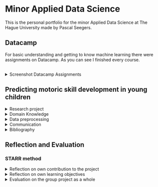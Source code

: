 # Minor Applied Data Science
This is the personal portfolio for the minor Applied Data Science at The Hague University made by Pascal Seegers.

## Datacamp
For basic understanding and getting to know machine learning there were assignments on Datacamp. As you can see I finished every course.
<br/><br/>
<details>
  <summary>Screenshot Datacamp Assignments</summary>
  <br/><br/>
  
<figure style="text-align: center">
<div style="text-align: center">
<!-- ![Datacamp assignments Pascal Seegers](/images/Datacamp_Screenshot.png) -->
<img src="/images/Datacamp_Screenshot.png" alt="Datacamp assignments Pascal Seegers" width="500">
<br/><br/>
<figcaption><i><small>Fig. 1: Datacamp assignments Pascal Seegers</small></i></figcaption>
</div>
</figure>
  
</details>
  
## Predicting motoric skill development in young children




<details>

  <summary>
    Research project
  </summary>

  <h3>Problem definition</h3>
  Our research project is a following study of the study "The Athletic Skills Track: Age- and gender -related normative values of a motor skills test for 4- to 12-year-old children" which was conducted by Hoeboer. Our problem owner Pim Koolwijk is studying which biological or socio-demographic variables might have an impact on bad gross motor skills. So our goal was it to find patterns in children with bad gross motor skills to eliminate these patterns or try to find spots for valuable variables for improvement which can be done by the government. Therefore our goal was to find similarities in children with bad motor skills as well as trying to predict with those similarities if a child will be lacking in motor skill development in the future in other words one year later. As this field of study is new there are only similar research projects which among each other use different model approaches. Thus one of our goals is to find the best prediction model for our study. 
    <div>
        *children lack in physical abilities if they won't develop gross motoric skills. Children with good gross motoric skills have a more active lifestyle in their adulthood.
    </div>
<div>
    <h3>Research Question:</h3>
    <div align="center"><h4>
        <i>“How can data science be used to predict whether a child has a chance of developing a lack 
            in motor skills a year later?”</i></h4>
    </div>
    <h4>Subquestions:</h4>
    <div >
        <ul style="text-align: center; list-style-position: inside">
            <h5>
            <li>Which biological and socio-demographic variables have an influence on the motoric skills development by children?</li>
            <br>
            <li>Which model has the lowest false negative rate? </li>
            <br>
<li>Which characteristics have the children with a lack motoric skills in common?  </li>
            </h5>       
</ul>
    </div>
</div>



Evaluation

During the research for our project we found out that the perceived motor competence isn't a good indicator as young children (below the age 8) aren't good in their self-perception (SOURCE). As other studies recommend and one of our results was that parental questionaire data might have a big impact on the motor skill development. Although these questionaires have to be handled with care as other studies say (SOURCE). That is why there might be other factors e.g. sport participation in sport clubs, which sports maybe have the biggest impact on the gross motor skill development. Another possible solution might be simplifying the motor skill quotient. 
<ul>
  <li>direction future work</li>
</ul>

Conclusions


NEEDS TO BE WRITTEN 
<ul>
  <li>discuss results</li>
  <ul>
    <li>show examples</li>
  </ul>
  <li>test outcomes (statistical significance)</li>
</ul>

Planning
In our project we decided to use an agile method for developing namely Scrum. But we changed it a bit so that we've got a project leader, a notes taker, developers and non-developers. The chart of done tasks can be seen Figure ?. (FIGURE ZAHL EINFÜGEN) 
<details>
<summary>Scrum chart board</summary>
  <br/><br/>
  
  <figure style="text-align: center">
    <img src="/images/Scrum_Charts.png" alt="Scrum board chart" width="500">
    <br/><br/>
    <figcaption><i><small>Fig. 2: Scrum board completed tasks</small></i></figcaption>
  </figure>
</details>
<ul>

  <li>Notes</li>
</ul>

</details>


<details>
  <summary>
    Domain Knowledge
  </summary>

Subject Field (UNFINISHED)
Motor skills in general are used in every day life and we practice those skills everyday by walking, bicycling, drawing or writing. But we differ motor skills into two major motor skills. First there is the fine motor skills which include skills like drawing, writing etc. so hand-eye coordination in general. Second there is the gross motor skills on which this study focuses. These include for example walking, running, jumping or bicycling. That's why motor skills are important for survival. 

Motor skills development begins right after birth (see verywellfamily.com) and is a never ending learning process (see study where it says staged process). These skills improve in school age and going to school helps improving them. Research has shown that motor skills have a greater impact than originally known. Motor skills have a great impact on their adolescent and adulthood as children with good motor skills tend to live a healthier life with a lower weight(SOURCE), lower risk of illnesses and overall have a better self-perception. Another important point is that they enjoy sports more. One major problem which research has shown is that children with good motor skills tend to improve their motor skills faster at some point than children with bad motor skills. The rift between children with bad motor skills and children with good motor skills broadens during the growing up. 

Our study takes self-perception into account but research shows that the self-perception isn't accurate until the age of eight. 

Another research states that not only the exercising part is important but also e.g. sleeping time. Thus there aren't only variables we can see directly in physical education or in exercising but also variables teachers/researchers can't see but have to ask the parents. 

Literature Research
<ul>
  <li>relevant research</li>
  <li>References & Bibliography</li>
</ul>

Terminology
Fine-motor skills = hand-eye coordination e.g. drawing
Gross-Motor skills = large muscle group coordination e.g. walking, running, jumping

AST-1 = Athletic Skill Test 1, Test from the research Hoeboer
AST-2 = Athletic Skill Test 2, Test from the research Hoeboer

MQ-Score = Motor Quotient score calculated by 
(percentile / AST-Time) *100 

MQ-category = classification of childs motor skill with the MQ-score

</details>  


<details>
  <summary>
      Data preprocessing
        
  </summary>

Data exploration

First of all the used/inspected datasets are t0 data, school postcodes from Rotterdam, Den Haag and Groningen, parental questionaire data, t1 data which is separated in data from The Hague University of Applied Sciences and Eindhoven and cbs data for gender and age, for migration background, income and core numbers. 

Data loading
The t0 data is a csv file which has been loaded in form of a pandas dataframe with the function "read_csv" for the t0 data the separator has to be specified as a ; has been used as the separator. The same applies to the cbs data, postcode data and t1 data. Only the questionaires are an excel file which has been loaded with the pandas function "read_excel". After running the insights function it clearly showed that the dataframes have been loaded correctly. 

Visualizations
For a first understanding of the t0 data there were different ways to properly understand the data. The first step is to visualize the data. Which has been done in form of scatter plots as well as histograms, as t-SNEs and zipcode related plots. It was clearly visible in the scatter plots that there are outliers as you can see in fig (FIGURE EINFÜGEN). In these scatter plots no correlation between features has been found. 



Insights
Another step to understand the t0 data was to print all summaries in the notebook. The pandas functions info(), head(), shape, size, describe() and the sum of nan values for columns have been used. The info function shows clearly that there are columns which have holes or how big these holes are and also that some columns which should be numbers are objects. In further research it has been found out that the perceived motor competence scores are objects instead of numeric values. This is because these columns also contain strings that might be because of errors in testing. E.g. in the column "1. Rennen" there was a "x" in one row which might be because this child doesn't want to answer this question. There is another example the columns "Opmerkingen", "Opmerkingen.1" and "Unnamed: 33" can be dropped as they have more than 1000 empty rows. With the describe function it has been found that a few columns don't have that much variety e.g. the column "IC" has a min of 1 and a max of 1 which is understandable as this feature only states the consent on data acquiration (NOT A GOOD SENTENCE). 

<ul>
  <li>examine data</li>
  <li>visualize data</li>
  <ul>
    <li>scatter plots</li>
    <li>missingno plots</li>
    <figure style="text-align: center">
      <img src="/images/Visualizations/T0_data_msno.pdf" alt="Missing values in raw dataset" width="500">
      <br/><br/>
    <figcaption><i><small>Fig. 2: Missingno plot of raw T0 data</small></i></figcaption>
  </figure>
    <li>histogram plots</li>
    <li>t-SNE</li>
    
  </ul>
  <li>distributions</li>
  
  <li>outliers</li>
  <ul>
    <li>missingno</li>  
  </ul>
  
  <li>correlation</li>
  <ul>
    <li>hypothesis</li>
  </ul>
</ul>

Data preparation

The dataframes are from now on mentioned as their dataframe name.

Cleaning
One part of data preparation is the data cleaning where outliers are removed and categorical data gets encoded. 

As the visualizations and the insights showed us t0 has a few outliers which have to be removed. E.g. one outlier is a child with a BMI of 7113 which isn't possible as a human. Therefore the two approaches mean and standard deviation method and the iqr method are compared. 

But the IQR method isn't appropriate for this study as there are features with a low variance and thus the IQR method removes valuable children (SHOW IQR OUTPUT) with a bad motor skill. That happens because the lower quartile has too high values. The IQR method wasn't pursued after discovering this. 



| Dataframe  |  Shape |  Size |
|---|---|---|
|  t0 | 1271 rows, 32 columns  |  40672 |
|  t0 after outlier removal and imputation |  1697 rows, 32 columns |  54304 |
|  t0 with postcodes after imputation |  1271 rows, 34 columns |  43214 |


For encoding of the categorical features the LabelEncoder has been used. 

Feature selection
Features with a no variance have been dropped as they won't have an impact on the model and would lead to overfitting. In this study two different approaches were done one was done with a RandomForestClassififer and the other one was done by using the function SelectKBest from Sklearn.feature_selection. I did the SelectKBest version with chi^2 and selected the 5 best features. 


Merging
In t0 and t1/t1 eindhoven there were no MQ score, MQ category and BMI category. These columns must be calculated and added to their dataframe. It has been done by the formula (REFERENCE TO DOMAIN KNOWLEDGE). 

For geographical insights the school postcode numbers and postcode letters from postcodes dh rot and postcodes gro have been added to t0. Not to t1 as t1 is only used for prediction. 

There was also an approach to add the questionaire data to t0 but after dropping all nan values the dataframe had only 37 rows which is too few for machine learning. t0 and questionaire data combined had too many holes therefore this approach has been stopped and dropped. 

Another approach was to merge cbs data into t0 on the zipcodes. The problem is cbs data is very complex and the zipcodes in t0 have a one-to-one relationship while the zipcodes in cbs have a one-to-many relationship. For merging a dictionary containing a zipcode as a key and their dataframe as their value has been created. But there wasn't a solution to flatten these dataframes into a one-to-one relationship. It could have been done by hand but there wasn't enough time for this approach. So this approach has been dropped. 

In the end there are 11 different dataframes:
<ul>
  <li>transform data (encode etc)</li>
  <li>removing outliers</li>
  <ul>
    <li>remove mean + std</li>
    <li>remove iqr method</li>
  </ul>
  <li>imputation</li>
  <ul>
    <li>Mean</li>
    <li>Median</li>
    <li>kNN Imputation</li> 
  </ul>
</ul>

Data explanation
<ul>
  <li>describe dataset</li>
</ul>

Data visualization (exploratory)
<ul>
  <li>visualize data for supporting models</li>
</ul>
</details>



<details>
  <summary>
    Communication
  </summary> 

Presentations
<ul>
  <li>more than two presentations</li>
</ul>
Writing paper
</details> 


<details>
  <summary>
    Bibliography
  </summary>
  <ul>
<li>Robinson LE, Stodden DF, Barnett LM, Lopes VP, Logan SW, Rodrigues LP, D'Hondt E. Motor Competence and its Effect on Positive Developmental Trajectories of Health. Sports Med. 2015 Sep;45(9):1273-1284. doi: 10.1007/s40279-015-0351-6. PMID: 26201678.</li>
<li>Monika Haga, Physical Fitness in Children With High Motor Competence Is Different From That in Children With Low Motor Competence, Physical Therapy, Volume 89, Issue 10, 1 October 2009, Pages 1089–1097, https://doi.org/10.2522/ptj.20090052</li>
<li>Khodaverdi, Z., Bahram, A., Khalaji, H., & Kazemnejad, A. (2013). Motor Skill Competence and Perceived Motor Competence: Which Best Predicts Physical Activity among Girls?. Iranian journal of public health, 42(10), 1145–1150.</li>
<li>Morano, M., Bortoli, L., Ruiz, M. C., Campanozzi, A., & Robazza, C. (2020). Actual and perceived motor competence: Are children accurate in their perceptions?. PloS one, 15(5), e0233190. https://doi.org/10.1371/journal.pone.0233190</li>
<li>Hoeboer, J., Ongena, G., Krijger-Hombergen, M., Stolk, E., Savelsbergh, G., & de Vries, S. I. (2018). The Athletic Skills Track: Age- and gender-related normative values of a motor skills test for 4- to 12-year-old children. Journal of science and medicine in sport, 21(9), 975–979.</li>
<li>Luft, A.R., Buitrago, M.M. Stages of motor skill learning. Mol Neurobiol 32, 205–216 (2005). https://doi.org/10.1385/MN:32:3:205</li>
<li>Jan P. Piek, Grant B. Baynam, Nicholas C. Barrett,
The relationship between fine and gross motor ability, self-perceptions and self-worth in children and adolescents,
Human Movement Science, Volume 25, Issue 1, 2006, Pages 65-75, ISSN 0167-9457, https://doi.org/10.1016/j.humov.2005.10.011</li>
<li>Ilse Gentier, Eva D’Hondt, Sarah Shultz, Benedicte Deforche, Mireille Augustijn, Sofie Hoorne, Katja Verlaecke, Ilse De Bourdeaudhuij, Matthieu Lenoir,
Fine and gross motor skills differ between healthy-weight and obese children, Research in Developmental Disabilities, Volume 34, Issue 11, 2013, Pages 4043-4051, ISSN 0891-4222, https://doi.org/10.1016/j.ridd.2013.08.040</li>




<li>Alles over Sport. (n.d.). Start (V)aardig. Allesoversport.nl., from https://www.allesoversport.nl/startvaardig/ </li>
<li>https://www.verywellfamily.com/what-are-motor-skills-3107058</li>
</ul>
</details>

## Reflection and Evaluation
### STARR method
<details>
  <summary>Reflection on own contribution to the project</summary>
</details>

<details>
  <summary>Reflection on own learning objectives</summary>
</details>

<details>
  <summary>Evaluation on the group project as a whole</summary>
</details>

    


